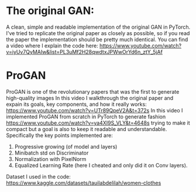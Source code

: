 # The original GAN:
A clean, simple and readable implementation of the original GAN in PyTorch. I've tried to replicate the original paper as closely as possible, so if you read the paper the implementation should be pretty much identical.
You can find a video where I explain the code here: https://www.youtube.com/watch?v=iyUv7QyMAIw&list=PL3uMf2H28qwdtxJPWwOrYd6n_ztY_5jAf

# ProGAN
ProGAN is one of the revolutionary papers that was the first to generate high-quality images
In this video I walkthrough the original paper and expain its goals, key components, and how it really works: https://www.youtube.com/watch?v=UTr89QpeV2A&t=372s
In this video I implemented ProGAN from scratch in PyTorch to generate fashion https://www.youtube.com/watch?v=ya4XI9S_VLY&t=4648s trying to make it compact but a goal is also to keep it readable and understandable.
Specifically the key points implemented are:
1) Progressive growing (of model and layers)
2) Minibatch std on Discriminator
3) Normalization with PixelNorm
4) Equalized Learning Rate (here I cheated and only did it on Conv layers).

Dataset I used in the code: https://www.kaggle.com/datasets/tauilabdelilah/women-clothes
